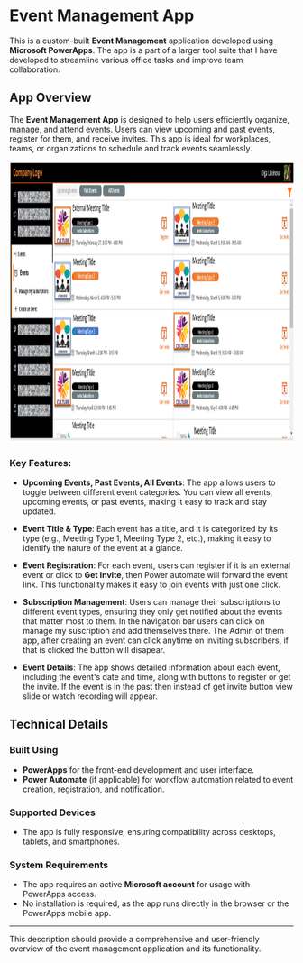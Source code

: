 # Event Management App

This is a custom-built **Event Management** application developed using **Microsoft PowerApps**. 
The app is a part of a larger tool suite that I have developed to streamline various office tasks and improve team collaboration. 

## App Overview

The **Event Management App** is designed to help users efficiently organize, manage, and attend events. Users can view upcoming and past events, register for them, and receive invites. This app is ideal for workplaces, teams, or organizations to schedule and track events seamlessly.

<img src="image.png" alt="alt text" height="500"/>

### Key Features:

- **Upcoming Events, Past Events, All Events**: The app allows users to toggle between different event categories. You can view all events, upcoming events, or past events, making it easy to track and stay updated.
- **Event Title & Type**: Each event has a title, and it is categorized by its type (e.g., Meeting Type 1, Meeting Type 2, etc.), making it easy to identify the nature of the event at a glance.

- **Event Registration**: For each event, users can register if it is an external event or click to **Get Invite**, then Power automate will forward the event link. This functionality makes it easy to join events with just one click.
- **Subscription Management**: Users can manage their subscriptions to different event types, ensuring they only get notified about the events that matter most to them. In the navigation bar users can click on manage my suscription and add themselves there.
The Admin of them app, after creating an event can click anytime on inviting subscribers, if that is clicked the button will disapear. 
- **Event Details**: The app shows detailed information about each event, including the event's date and time, along with buttons to register or get the invite. If the event is in the past then instead of get invite button view slide or watch recording will appear. 


## Technical Details

### Built Using
- **PowerApps** for the front-end development and user interface.
- **Power Automate** (if applicable) for workflow automation related to event creation, registration, and notification.

### Supported Devices
- The app is fully responsive, ensuring compatibility across desktops, tablets, and smartphones.

### System Requirements
- The app requires an active **Microsoft account** for usage with PowerApps access.
- No installation is required, as the app runs directly in the browser or the PowerApps mobile app.

---

This description should provide a comprehensive and user-friendly overview of the event management application and its functionality.